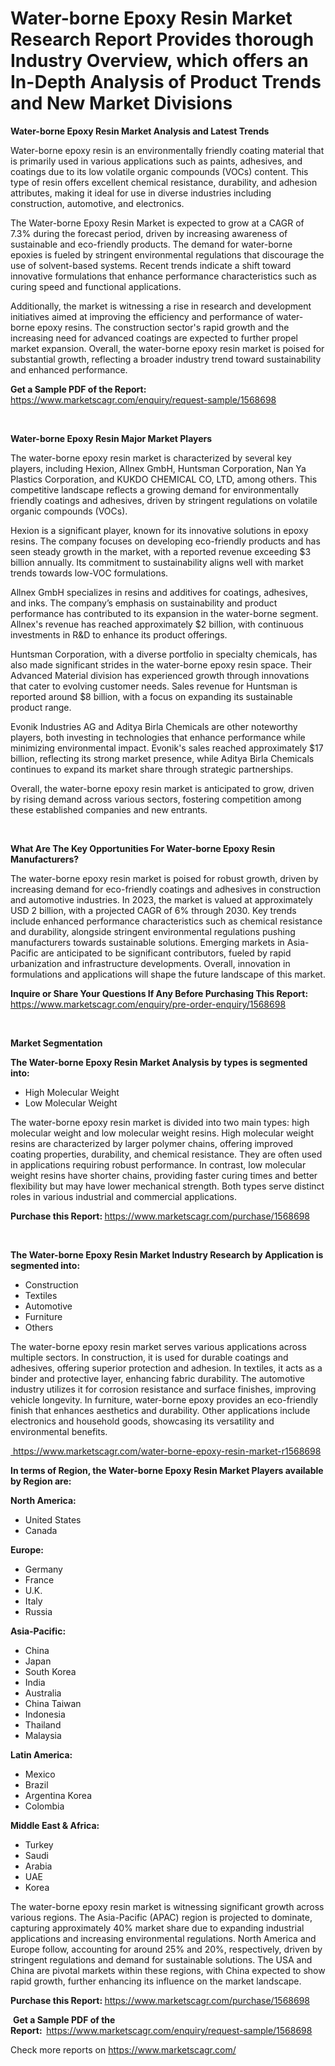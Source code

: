 <p><h1>Water-borne Epoxy Resin Market Research Report Provides thorough Industry Overview, which offers an In-Depth Analysis of Product Trends and New Market Divisions</h1></p><p><strong>Water-borne Epoxy Resin Market Analysis and Latest Trends</strong></p>
<p><p>Water-borne epoxy resin is an environmentally friendly coating material that is primarily used in various applications such as paints, adhesives, and coatings due to its low volatile organic compounds (VOCs) content. This type of resin offers excellent chemical resistance, durability, and adhesion attributes, making it ideal for use in diverse industries including construction, automotive, and electronics.</p><p>The Water-borne Epoxy Resin Market is expected to grow at a CAGR of 7.3% during the forecast period, driven by increasing awareness of sustainable and eco-friendly products. The demand for water-borne epoxies is fueled by stringent environmental regulations that discourage the use of solvent-based systems. Recent trends indicate a shift toward innovative formulations that enhance performance characteristics such as curing speed and functional applications. </p><p>Additionally, the market is witnessing a rise in research and development initiatives aimed at improving the efficiency and performance of water-borne epoxy resins. The construction sector's rapid growth and the increasing need for advanced coatings are expected to further propel market expansion. Overall, the water-borne epoxy resin market is poised for substantial growth, reflecting a broader industry trend toward sustainability and enhanced performance.</p></p>
<p><strong>Get a Sample PDF of the Report:&nbsp;</strong> <a href="https://www.marketscagr.com/enquiry/request-sample/1568698?utm_campaign=1999&utm_medium=2&utm_source=Github&utm_content=ia&utm_term=28122024&utm_id=water-borne-epoxy-resin">https://www.marketscagr.com/enquiry/request-sample/1568698</a></p>
<p>&nbsp;</p>
<p><strong>Water-borne Epoxy Resin Major Market Players</strong></p>
<p><p>The water-borne epoxy resin market is characterized by several key players, including Hexion, Allnex GmbH, Huntsman Corporation, Nan Ya Plastics Corporation, and KUKDO CHEMICAL CO, LTD, among others. This competitive landscape reflects a growing demand for environmentally friendly coatings and adhesives, driven by stringent regulations on volatile organic compounds (VOCs).</p><p>Hexion is a significant player, known for its innovative solutions in epoxy resins. The company focuses on developing eco-friendly products and has seen steady growth in the market, with a reported revenue exceeding $3 billion annually. Its commitment to sustainability aligns well with market trends towards low-VOC formulations.</p><p>Allnex GmbH specializes in resins and additives for coatings, adhesives, and inks. The company’s emphasis on sustainability and product performance has contributed to its expansion in the water-borne segment. Allnex's revenue has reached approximately $2 billion, with continuous investments in R&D to enhance its product offerings.</p><p>Huntsman Corporation, with a diverse portfolio in specialty chemicals, has also made significant strides in the water-borne epoxy resin space. Their Advanced Material division has experienced growth through innovations that cater to evolving customer needs. Sales revenue for Huntsman is reported around $8 billion, with a focus on expanding its sustainable product range.</p><p>Evonik Industries AG and Aditya Birla Chemicals are other noteworthy players, both investing in technologies that enhance performance while minimizing environmental impact. Evonik's sales reached approximately $17 billion, reflecting its strong market presence, while Aditya Birla Chemicals continues to expand its market share through strategic partnerships.</p><p>Overall, the water-borne epoxy resin market is anticipated to grow, driven by rising demand across various sectors, fostering competition among these established companies and new entrants.</p></p>
<p>&nbsp;</p>
<p><strong>What Are The Key Opportunities For Water-borne Epoxy Resin Manufacturers?</strong></p>
<p><p>The water-borne epoxy resin market is poised for robust growth, driven by increasing demand for eco-friendly coatings and adhesives in construction and automotive industries. In 2023, the market is valued at approximately USD 2 billion, with a projected CAGR of 6% through 2030. Key trends include enhanced performance characteristics such as chemical resistance and durability, alongside stringent environmental regulations pushing manufacturers towards sustainable solutions. Emerging markets in Asia-Pacific are anticipated to be significant contributors, fueled by rapid urbanization and infrastructure developments. Overall, innovation in formulations and applications will shape the future landscape of this market.</p></p>
<p><strong>Inquire or Share Your Questions If Any Before Purchasing This Report:</strong> <a href="https://www.marketscagr.com/enquiry/pre-order-enquiry/1568698?utm_campaign=1999&utm_medium=2&utm_source=Github&utm_content=ia&utm_term=28122024&utm_id=water-borne-epoxy-resin">https://www.marketscagr.com/enquiry/pre-order-enquiry/1568698</a></p>
<p>&nbsp;</p>
<p><strong>Market Segmentation</strong></p>
<p><strong>The Water-borne Epoxy Resin Market Analysis by types is segmented into:</strong></p>
<p><ul><li>High Molecular Weight</li><li>Low Molecular Weight</li></ul></p>
<p><p>The water-borne epoxy resin market is divided into two main types: high molecular weight and low molecular weight resins. High molecular weight resins are characterized by larger polymer chains, offering improved coating properties, durability, and chemical resistance. They are often used in applications requiring robust performance. In contrast, low molecular weight resins have shorter chains, providing faster curing times and better flexibility but may have lower mechanical strength. Both types serve distinct roles in various industrial and commercial applications.</p></p>
<p><strong>Purchase this Report:&nbsp;</strong><a href="https://www.marketscagr.com/purchase/1568698?utm_campaign=1999&utm_medium=2&utm_source=Github&utm_content=ia&utm_term=28122024&utm_id=water-borne-epoxy-resin">https://www.marketscagr.com/purchase/1568698</a></p>
<p>&nbsp;</p>
<p><strong>The Water-borne Epoxy Resin Market Industry Research by Application is segmented into:</strong></p>
<p><ul><li>Construction</li><li>Textiles</li><li>Automotive</li><li>Furniture</li><li>Others</li></ul></p>
<p><p>The water-borne epoxy resin market serves various applications across multiple sectors. In construction, it is used for durable coatings and adhesives, offering superior protection and adhesion. In textiles, it acts as a binder and protective layer, enhancing fabric durability. The automotive industry utilizes it for corrosion resistance and surface finishes, improving vehicle longevity. In furniture, water-borne epoxy provides an eco-friendly finish that enhances aesthetics and durability. Other applications include electronics and household goods, showcasing its versatility and environmental benefits.</p></p>
<p><a href="https://www.marketscagr.com/water-borne-epoxy-resin-market-r1568698?utm_campaign=1999&utm_medium=2&utm_source=Github&utm_content=ia&utm_term=28122024&utm_id=water-borne-epoxy-resin">&nbsp;https://www.marketscagr.com/water-borne-epoxy-resin-market-r1568698</a></p>
<p><strong>In terms of Region, the Water-borne Epoxy Resin Market Players available by Region are:</strong></p>
<p>
    <p> <strong> North America: </strong>
        <ul>
            <li>United States</li>
            <li>Canada</li>
        </ul>
        </p> 
    <p> <strong> Europe: </strong>
        <ul>
            <li>Germany</li>
            <li>France</li>
            <li>U.K.</li>
            <li>Italy</li>
            <li>Russia</li>
        </ul>
        </p> 
    <p> <strong> Asia-Pacific: </strong>
        <ul>
            <li>China</li>
            <li>Japan</li>
            <li>South Korea</li>
            <li>India</li>
            <li>Australia</li>
            <li>China Taiwan</li>
            <li>Indonesia</li>
            <li>Thailand</li>
            <li>Malaysia</li>
        </ul>
        </p> 
    <p> <strong> Latin America: </strong>
        <ul>
            <li>Mexico</li>
            <li>Brazil</li>
            <li>Argentina Korea</li>
            <li>Colombia</li>
        </ul>
        </p> 
    <p> <strong> Middle East & Africa: </strong>
        <ul>
            <li>Turkey</li>
            <li>Saudi</li>
            <li>Arabia</li>
            <li>UAE</li>
            <li>Korea</li>
        </ul>
    </p>
    </p>
<p><p>The water-borne epoxy resin market is witnessing significant growth across various regions. The Asia-Pacific (APAC) region is projected to dominate, capturing approximately 40% market share due to expanding industrial applications and increasing environmental regulations. North America and Europe follow, accounting for around 25% and 20%, respectively, driven by stringent regulations and demand for sustainable solutions. The USA and China are pivotal markets within these regions, with China expected to show rapid growth, further enhancing its influence on the market landscape.</p></p>
<p><strong>Purchase this Report: </strong><a href="https://www.marketscagr.com/purchase/1568698?utm_campaign=1999&utm_medium=2&utm_source=Github&utm_content=ia&utm_term=28122024&utm_id=water-borne-epoxy-resin">https://www.marketscagr.com/purchase/1568698</a></p>
<p>&nbsp;<strong>Get a Sample PDF of the Report:&nbsp;&nbsp;</strong><a href="https://www.marketscagr.com/enquiry/request-sample/1568698?utm_campaign=1999&utm_medium=2&utm_source=Github&utm_content=ia&utm_term=28122024&utm_id=water-borne-epoxy-resin">https://www.marketscagr.com/enquiry/request-sample/1568698</a></p>
<p><strong></strong></p>
<p>Check more reports on <a href="https://www.marketscagr.com/?utm_campaign=1999&utm_medium=2&utm_source=Github&utm_content=ia&utm_term=28122024&utm_id=water-borne-epoxy-resin">https://www.marketscagr.com/</a></p>